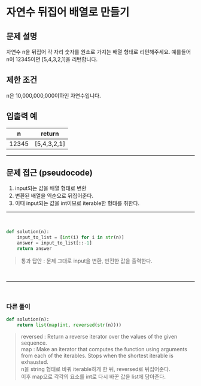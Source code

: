 # 자연수 뒤집어 배열로 만들기

## 문제 설명

자연수 n을 뒤집어 각 자리 숫자를 원소로 가지는 배열 형태로 리턴해주세요. 예를들어 n이 12345이면 [5,4,3,2,1]을 리턴합니다.

## 제한 조건

n은 10,000,000,000이하인 자연수입니다.

## 입출력 예

|n|return|
|---|---|
|12345|[5,4,3,2,1]|

---

## 문제 접근 (pseudocode)
1. input되는 값을 배열 형태로 변환
2. 변환된 배열을 역순으로 뒤집어준다.
3. 이때 input되는 값을 int이므로 iterable한 형태를 취한다.

---

<br>

```python
def solution(n):
    input_to_list = [int(i) for i in str(n)]
    answer = input_to_list[::-1]
    return answer
```
> 통과 답안 : 문제 그대로 input을 변환, 반전한 값을 출력한다.

<br>

---
<br>

### 다른 풀이

```python
def solution(n):
    return list(map(int, reversed(str(n))))
```
> reversed : Return a reverse iterator over the values of the given sequence. <br>
> map : Make an iterator that computes the function using arguments from each of the iterables. Stops when the shortest iterable is exhausted. <br>
> n을 string 형태로 바꿔 iterable하게 한 뒤, reversed로 뒤집어준다. <br>
> 이후 map으로 각각의 요소를 int로 다시 바꾼 값을 list에 담아준다.